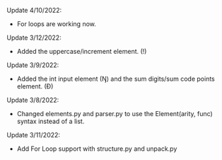 Update 4/10/2022:
- For loops are working now.

Update 3/12/2022:
- Added the uppercase/increment element. (!)

Update 3/9/2022:  
- Added the int input element (Ŋ) and the sum digits/sum code points element. (Đ)

Update 3/8/2022:  
- Changed elements.py and parser.py to use the Element(arity, func) syntax instead of a list.

Update 3/11/2022:
- Add For Loop support with structure.py and unpack.py